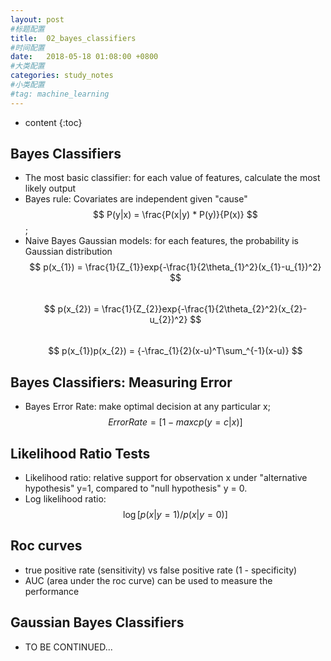 ```yaml
---
layout: post
#标题配置
title:  02_bayes_classifiers
#时间配置
date:   2018-05-18 01:08:00 +0800
#大类配置
categories: study_notes
#小类配置
#tag: machine_learning
---
```


* content
{:toc}


## Bayes Classifiers
* The most basic classifier: for each value of features, calculate the most likely
output
* Bayes rule: Covariates are independent given "cause"  
$$ P(y|x) = \frac{P(x|y) * P(y)}{P(x)} $$;
* Naive Bayes Gaussian models: for each features, the probability is Gaussian distribution  
$$ p(x_{1}) = \frac{1}{Z_{1}}exp{-\frac{1}{2\theta_{1}^2}(x_{1}-u_{1})^2} $$  
$$ p(x_{2}) = \frac{1}{Z_{2}}exp{-\frac{1}{2\theta_{2}^2}(x_{2}-u_{2})^2} $$  
$$ p(x_{1})p(x_{2}) = {-\frac_{1}{2}(x-u)^T\sum_^{-1}(x-u)} $$


## Bayes Classifiers: Measuring Error
* Bayes Error Rate: make optimal decision at any particular x;
$$ ErrorRate = [1-maxc p(y=c|x)] $$

## Likelihood Ratio Tests
* Likelihood ratio: relative support for observation x under "alternative hypothesis" y=1,
compared to "null hypothesis" y = 0.
* Log likelihood ratio:
$$ \log[p(x|y=1) / p(x|y=0)] $$

## Roc curves
* true positive rate (sensitivity) vs false positive rate (1 - specificity)
* AUC (area under the roc curve) can be used to measure the performance

## Gaussian Bayes Classifiers  
* TO BE CONTINUED...
